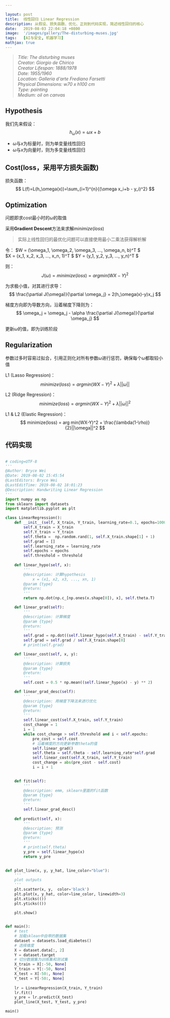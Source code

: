 ```yaml
---

layout: post
title:  线性回归 Linear Regression
description: 从假设、损失函数、优化、正则到代码实现，简述线性回归的核心
date:   2019-08-03 22:04:18 +0800
image:  '/images/gallery/The-disturbing-muses.jpg'
tags:   [AI与安全, 机器学习]
mathjax: true
---
```


> <cite>Title: The disturbing muses  
Creator: Giorgio de Chirico  
Creator Lifespan: 1888/1978  
Date: 1955/1960  
Location: Galleria d'arte Frediano Farsetti  
Physical Dimensions: w70 x h100 cm  
Type: painting  
Medium: oil on canvas  </cite>  

## Hypothesis  

我们先来假设：
$$  
h_\omega(x)=\omega x+b
$$
  
- $\omega$与$x$为标量时，则为单变量线性回归  
- $\omega$与$x$为向量时，则为多变量线性回归  

## Cost(loss，采用平方损失函数)

损失函数：
$$
L(f)=L(h_\omega(x))=\sum_{i=1}^{n}{(\omega x_i+b - y_i)^2}
$$

## Optimization

问题即求cost最小时的$\omega$的取值  

采用**Gradient Descent**方法来求解$minimize(loss)$  
> 实际上线性回归的最优化问题可以直接使用最小二乘法获得解析解  

令：
$W = (\omega_1, \omega_2, \omega_3, ..., \omega_n, b)^T $  
$X = (x_1, x_2, x_3, ..., x_n, 1)^T $
$Y = (y_1, y_2, y_3, ..., y_n)^T $

则：
$$
J(\omega) = minimize(loss) = arg min(WX-Y)^2
$$

为求极小值，对其进行求导：  
$$
\frac{\partial J(\omega)}{\partial \omega_j} = 2(h_\omega(x)-y)x_j
$$

梯度方向即为导数方向，沿着梯度下降则为：  
$$
\omega_j = \omega_j - \alpha \frac{\partial J(\omega)}{\partial \omega_j}
$$

更新$\omega$的值，即为训练阶段  

## Regularization

参数过多时容易过拟合，引用正则化对所有参数$\omega$进行惩罚，确保每个$\omega$都取较小值  

L1 (Lasso Regression)：
$$
minimize(loss) = arg min(WX-Y)^2 + \lambda||\omega||
$$

L2 (Ridge Regression)：
$$
minimize(loss) = arg min(WX-Y)^2 + \lambda||\omega||^2
$$

L1 & L2 (Elastic Regression)：
$$
minimize(loss) = arg min(WX-Y)^2 + \frac{\lambda(1-\rho)}{2}||\omega||^2
$$

## 代码实现

```python

# coding=UTF-8
'''
@Author: Bryce Wei
@Date: 2019-08-02 15:45:54
@LastEditors: Bryce Wei
@LastEditTime: 2019-08-02 18:01:23
@Description: Handwriting Linear Regression
'''
import numpy as np 
from sklearn import datasets
import matplotlib.pyplot as plt

class LinearRegression():
    def __init__(self, X_train, Y_train, learning_rate=0.1, epochs=10000, threshold=0.0001):
        self.X_train = X_train
        self.Y_train = Y_train
        self.theta =  np.random.rand(1, self.X_train.shape[1] + 1)
        self.grad = []
        self.learning_rate = learning_rate
        self.epochs = epochs
        self.threshold = threshold
            
    def linear_hypo(self, x):
        '''
        @description: 计算hypothesis
            x = (x1, x2, x3, ..., xn, 1)
        @param {type} 
        @return: 
        '''
        return np.dot(np.c_[np.ones(x.shape[0]), x], self.theta.T)

    def linear_grad(self):
        '''
        @description: 计算梯度
        @param {type} 
        @return: 
        '''
        self.grad = np.dot((self.linear_hypo(self.X_train) - self.Y_train).T, np.c_[np.ones(self.X_train.shape[0]), self.X_train])
        self.grad = self.grad / self.X_train.shape[0]
        # print(self.grad)

    def linear_cost(self, x, y):
        '''
        @description: 计算损失
        @param {type} 
        @return: 
        '''
        self.cost = 0.5 * np.mean((self.linear_hypo(x) - y) ** 2)

    def linear_grad_desc(self):
        '''
        @description: 用梯度下降法来进行优化
        @param {type} 
        @return: 
        '''
        self.linear_cost(self.X_train, self.Y_train)
        cost_change = 1
        i = 1
        while cost_change > self.threshold and i < self.epochs:
            pre_cost = self.cost
            # 沿着梯度的方向更新参数theta的值
            self.linear_grad()
            self.theta = self.theta - self.learning_rate*self.grad
            self.linear_cost(self.X_train, self.Y_train)
            cost_change = abs(pre_cost - self.cost)
            i = i + 1
        

    def fit(self):
        '''
        @description: emm, sklearn里面的fit函数 
        @param {type} 
        @return: 
        '''
        self.linear_grad_desc()
        
    def predict(self, x):
        '''
        @description: 预测
        @param {type} 
        @return: 
        '''
        # print(self.theta)
        y_pre = self.linear_hypo(x)
        return y_pre
    

def plot_line(x, y, y_hat, line_color="blue"):
    '''
    plot outputs
    '''
    plt.scatter(x, y,  color='black')
    plt.plot(x, y_hat, color=line_color, linewidth=3)
    plt.xticks(())
    plt.yticks(())

    plt.show()

    
def main():
    # test
    # 加载sklean中自带的数据集
    dataset = datasets.load_diabetes()
    # 选择维度
    X = dataset.data[:, 2]
    Y = dataset.target
    # 切分数据集为训练集和测试集
    X_train = X[:-50, None]
    Y_train = Y[:-50, None]
    X_test = X[-50:, None]
    Y_test = Y[-50:, None]
    
    lr = LinearRegression(X_train, Y_train)
    lr.fit()
    y_pre = lr.predict(X_test)
    plot_line(X_test, Y_test, y_pre)

main()

```
